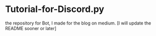 # Tutorial-for-Discord.py
the repository for Bot, I made for the blog on medium.
[I will update the README sooner or later]
